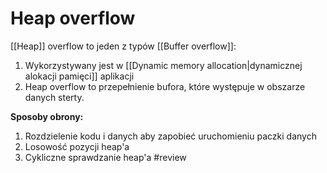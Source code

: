 # Heap overflow
[[Heap]] overflow to jeden z typów [[Buffer overflow]]:
1. Wykorzystywany jest w [[Dynamic memory allocation|dynamicznej alokacji pamięci]] aplikacji
2. Heap overflow to przepełnienie bufora, które występuje w obszarze danych sterty.

**Sposoby obrony:**
1. Rozdzielenie kodu i danych aby zapobieć uruchomieniu paczki danych
2. Losowość pozycji heap'a
3. Cykliczne sprawdzanie heap'a #review